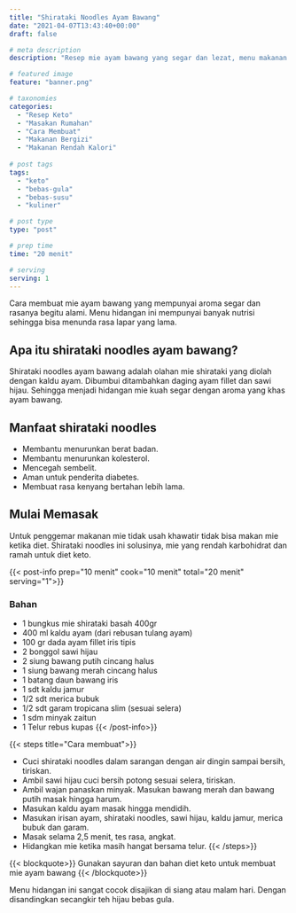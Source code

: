 ```yaml
---
title: "Shirataki Noodles Ayam Bawang"
date: "2021-04-07T13:43:40+00:00"
draft: false

# meta description
description: "Resep mie ayam bawang yang segar dan lezat, menu makanan diet keto yang sehat."

# featured image
feature: "banner.png"

# taxonomies
categories:
  - "Resep Keto"
  - "Masakan Rumahan"
  - "Cara Membuat"
  - "Makanan Bergizi"
  - "Makanan Rendah Kalori"
  
# post tags
tags:
  - "keto"
  - "bebas-gula"
  - "bebas-susu"
  - "kuliner"

# post type
type: "post"

# prep time
time: "20 menit"

# serving
serving: 1
---
```

Cara membuat mie ayam bawang yang mempunyai aroma segar dan rasanya begitu alami. Menu hidangan ini mempunyai banyak nutrisi sehingga bisa menunda rasa lapar yang lama.

## Apa itu shirataki noodles ayam bawang?

Shirataki noodles ayam bawang adalah olahan mie shirataki yang diolah dengan kaldu ayam. Dibumbui ditambahkan daging ayam fillet dan sawi hijau. Sehingga menjadi hidangan mie kuah segar dengan aroma yang khas ayam bawang.

## Manfaat shirataki noodles

- Membantu menurunkan berat badan.
- Membantu menurunkan kolesterol.
- Mencegah sembelit.
- Aman untuk penderita diabetes.
- Membuat rasa kenyang bertahan lebih lama.

## Mulai Memasak

Untuk penggemar makanan mie tidak usah khawatir tidak bisa makan mie ketika diet. Shirataki noodles ini solusinya, mie yang rendah karbohidrat dan ramah untuk diet keto. 

{{< post-info prep="10 menit" cook="10 menit" total="20 menit" serving="1">}}

### Bahan

- 1 bungkus mie shirataki basah 400gr
- 400 ml kaldu ayam (dari rebusan tulang ayam)
- 100 gr dada ayam fillet iris tipis
- 2 bonggol sawi hijau
- 2 siung bawang putih cincang halus
- 1 siung bawang merah cincang halus
- 1 batang daun bawang iris
- 1 sdt kaldu jamur
- 1/2 sdt merica bubuk
- 1/2 sdt garam tropicana slim (sesuai selera)
- 1 sdm minyak zaitun
- 1 Telur rebus kupas
{{< /post-info>}}

{{< steps title="Cara membuat">}}
- Cuci shirataki noodles dalam sarangan dengan air dingin sampai bersih, tiriskan.
- Ambil sawi hijau cuci bersih potong sesuai selera, tiriskan.
- Ambil wajan panaskan minyak. Masukan bawang merah dan bawang putih masak hingga harum.
- Masukan kaldu ayam masak hingga mendidih.
- Masukan irisan ayam, shirataki noodles, sawi hijau, kaldu jamur, merica bubuk dan garam.
- Masak selama 2,5 menit, tes rasa, angkat.
- Hidangkan mie ketika masih hangat bersama telur.
{{< /steps>}}

{{< blockquote>}}
Gunakan sayuran dan bahan diet keto untuk membuat mie ayam bawang
{{< /blockquote>}}

Menu hidangan ini sangat cocok disajikan di siang atau malam hari. Dengan disandingkan secangkir teh hijau bebas gula.

